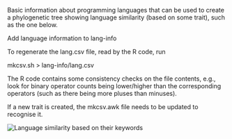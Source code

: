 Basic information about programming languages that can be used to create a phylogenetic tree showing language similarity (based on some trait), such as the one below.

Add language information to lang-info

To regenerate the lang.csv file, read by the R code, run

mkcsv.sh > lang-info/lang.csv

The R code contains some consistency checks on the file
contents, e.g., look for binary operator counts being lower/higher
than the corresponding operators (such as there being more pluses
than minuses).

If a new trait is created, the mkcsv.awk file needs to be updated to recognise it.

![Language similarity based on their keywords](https://myoctocat.com/assets/images/base-octocat.svg)

